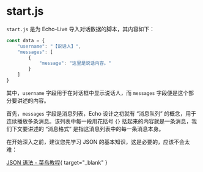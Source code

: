 # start.js

`start.js` 是为 Echo-Live 导入对话数据的脚本，其内容如下：

``` javascript linenums="1"
const data = {
    "username": "【说话人】",
    "messages": [
        {
            "message": "这里是说话内容。"
        }
    ]
}
```

其中，`username` 字段用于在对话框中显示说话人，而 `messages` 字段便是这个部分要讲述的内容。

首先，`messages` 字段是消息列表，Echo 设计之初就有 “消息队列” 的概念，用于连续播放多条消息。该列表中每一段用花括号 `{}` 括起来的内容就是一条消息，我们下文要讲述的 “消息格式” 是指这消息列表中的每一条消息本身。

在开始深入之前，建议您先学习 JSON 的基本知识，这是必要的，应该不会太难：

[JSON 语法 - 菜鸟教程](https://www.runoob.com/json/json-syntax.html){ target="_blank" }